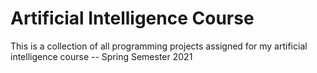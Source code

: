 # Artificial Intelligence Course
This is a collection of all programming projects assigned for my artificial intelligence course -- Spring Semester 2021

